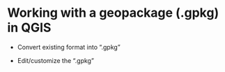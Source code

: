 # Working with a geopackage (.gpkg) in QGIS

* Convert existing format into “.gpkg”

* Edit/customize the “.gpkg”

